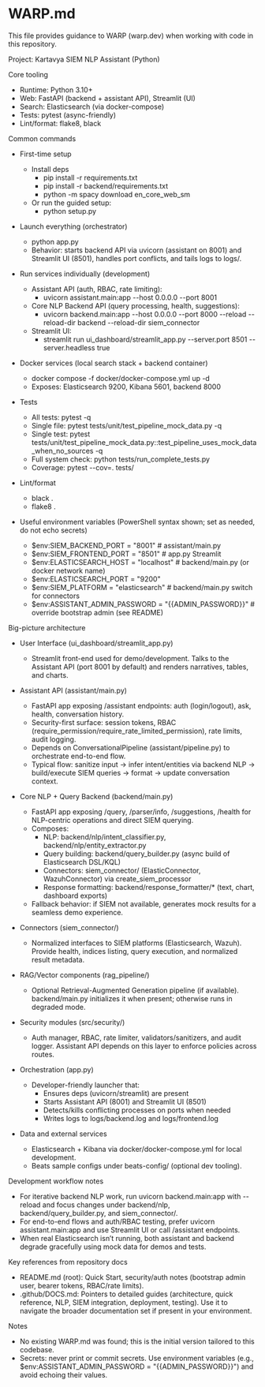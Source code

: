 # WARP.md

This file provides guidance to WARP (warp.dev) when working with code in this repository.

Project: Kartavya SIEM NLP Assistant (Python)

Core tooling
- Runtime: Python 3.10+
- Web: FastAPI (backend + assistant API), Streamlit (UI)
- Search: Elasticsearch (via docker-compose)
- Tests: pytest (async-friendly)
- Lint/format: flake8, black

Common commands
- First-time setup
  - Install deps
    - pip install -r requirements.txt
    - pip install -r backend/requirements.txt
    - python -m spacy download en_core_web_sm
  - Or run the guided setup:
    - python setup.py

- Launch everything (orchestrator)
  - python app.py
  - Behavior: starts backend API via uvicorn (assistant on 8001) and Streamlit UI (8501), handles port conflicts, and tails logs to logs/.

- Run services individually (development)
  - Assistant API (auth, RBAC, rate limiting):
    - uvicorn assistant.main:app --host 0.0.0.0 --port 8001
  - Core NLP Backend API (query processing, health, suggestions):
    - uvicorn backend.main:app --host 0.0.0.0 --port 8000 --reload --reload-dir backend --reload-dir siem_connector
  - Streamlit UI:
    - streamlit run ui_dashboard/streamlit_app.py --server.port 8501 --server.headless true

- Docker services (local search stack + backend container)
  - docker compose -f docker/docker-compose.yml up -d
  - Exposes: Elasticsearch 9200, Kibana 5601, backend 8000

- Tests
  - All tests: pytest -q
  - Single file: pytest tests/unit/test_pipeline_mock_data.py -q
  - Single test: pytest tests/unit/test_pipeline_mock_data.py::test_pipeline_uses_mock_data_when_no_sources -q
  - Full system check: python tests/run_complete_tests.py
  - Coverage: pytest --cov=. tests/

- Lint/format
  - black .
  - flake8 .

- Useful environment variables (PowerShell syntax shown; set as needed, do not echo secrets)
  - $env:SIEM_BACKEND_PORT = "8001"     # assistant/main.py
  - $env:SIEM_FRONTEND_PORT = "8501"    # app.py Streamlit
  - $env:ELASTICSEARCH_HOST = "localhost"  # backend/main.py (or docker network name)
  - $env:ELASTICSEARCH_PORT = "9200"
  - $env:SIEM_PLATFORM = "elasticsearch"   # backend/main.py switch for connectors
  - $env:ASSISTANT_ADMIN_PASSWORD = "{{ADMIN_PASSWORD}}"  # override bootstrap admin (see README)

Big-picture architecture
- User Interface (ui_dashboard/streamlit_app.py)
  - Streamlit front-end used for demo/development. Talks to the Assistant API (port 8001 by default) and renders narratives, tables, and charts.

- Assistant API (assistant/main.py)
  - FastAPI app exposing /assistant endpoints: auth (login/logout), ask, health, conversation history.
  - Security-first surface: session tokens, RBAC (require_permission/require_rate_limited_permission), rate limits, audit logging.
  - Depends on ConversationalPipeline (assistant/pipeline.py) to orchestrate end-to-end flow.
  - Typical flow: sanitize input -> infer intent/entities via backend NLP -> build/execute SIEM queries -> format -> update conversation context.

- Core NLP + Query Backend (backend/main.py)
  - FastAPI app exposing /query, /parser/info, /suggestions, /health for NLP-centric operations and direct SIEM querying.
  - Composes:
    - NLP: backend/nlp/intent_classifier.py, backend/nlp/entity_extractor.py
    - Query building: backend/query_builder.py (async build of Elasticsearch DSL/KQL)
    - Connectors: siem_connector/ (ElasticConnector, WazuhConnector) via create_siem_processor
    - Response formatting: backend/response_formatter/* (text, chart, dashboard exports)
  - Fallback behavior: if SIEM not available, generates mock results for a seamless demo experience.

- Connectors (siem_connector/)
  - Normalized interfaces to SIEM platforms (Elasticsearch, Wazuh). Provide health, indices listing, query execution, and normalized result metadata.

- RAG/Vector components (rag_pipeline/)
  - Optional Retrieval-Augmented Generation pipeline (if available). backend/main.py initializes it when present; otherwise runs in degraded mode.

- Security modules (src/security/)
  - Auth manager, RBAC, rate limiter, validators/sanitizers, and audit logger. Assistant API depends on this layer to enforce policies across routes.

- Orchestration (app.py)
  - Developer-friendly launcher that:
    - Ensures deps (uvicorn/streamlit) are present
    - Starts Assistant API (8001) and Streamlit UI (8501)
    - Detects/kills conflicting processes on ports when needed
    - Writes logs to logs/backend.log and logs/frontend.log

- Data and external services
  - Elasticsearch + Kibana via docker/docker-compose.yml for local development.
  - Beats sample configs under beats-config/ (optional dev tooling).

Development workflow notes
- For iterative backend NLP work, run uvicorn backend.main:app with --reload and focus changes under backend/nlp, backend/query_builder.py, and siem_connector/.
- For end-to-end flows and auth/RBAC testing, prefer uvicorn assistant.main:app and use Streamlit UI or call /assistant endpoints.
- When real Elasticsearch isn’t running, both assistant and backend degrade gracefully using mock data for demos and tests.

Key references from repository docs
- README.md (root): Quick Start, security/auth notes (bootstrap admin user, bearer tokens, RBAC/rate limits).
- .github/DOCS.md: Pointers to detailed guides (architecture, quick reference, NLP, SIEM integration, deployment, testing). Use it to navigate the broader documentation set if present in your environment.

Notes
- No existing WARP.md was found; this is the initial version tailored to this codebase.
- Secrets: never print or commit secrets. Use environment variables (e.g., $env:ASSISTANT_ADMIN_PASSWORD = "{{ADMIN_PASSWORD}}") and avoid echoing their values.
